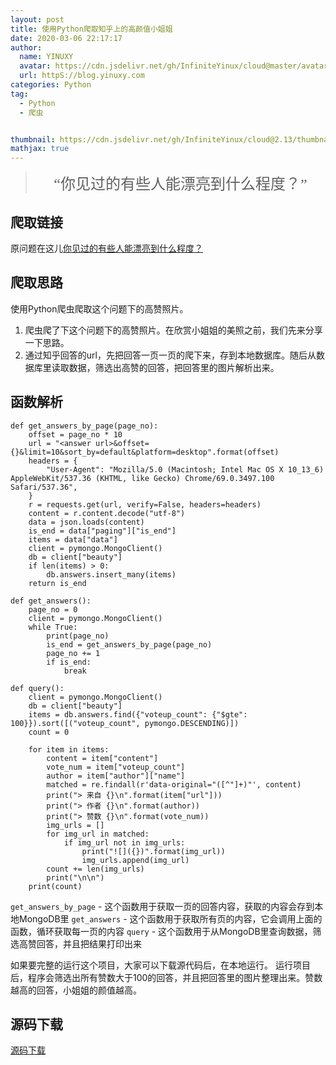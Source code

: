 ```yaml
---
layout: post
title: 使用Python爬取知乎上的高颜值小姐姐
date: 2020-03-06 22:17:17
author: 
  name: YINUXY
  avatar: https://cdn.jsdelivr.net/gh/InfiniteYinux/cloud@master/avatar/avatar.png
  url: httpS://blog.yinuxy.com
categories: Python
tag:
  - Python
  - 爬虫


thumbnail: https://cdn.jsdelivr.net/gh/InfiniteYinux/cloud@2.13/thumbnail/script_%E7%9C%8B%E5%9B%BE%E7%8E%8B.jpg
mathjax: true
---
```


> <center><font  size = "5"  face = "楷体">“你见过的有些人能漂亮到什么程度？”</font></center>

<!-- more -->

## 爬取链接 ##
原问题在这儿[你见过的有些人能漂亮到什么程度？](https://www.zhihu.com/question/266808424)

## 爬取思路 ##
使用Python爬虫爬取这个问题下的高赞照片。
1. 爬虫爬了下这个问题下的高赞照片。在欣赏小姐姐的美照之前，我们先来分享一下思路。
2. 通过知乎回答的url，先把回答一页一页的爬下来，存到本地数据库。随后从数据库里读取数据，筛选出高赞的回答，把回答里的图片解析出来。

## 函数解析 ##
```
def get_answers_by_page(page_no):
    offset = page_no * 10
    url = "<answer url>&offset={}&limit=10&sort_by=default&platform=desktop".format(offset)
    headers = {
        "User-Agent": "Mozilla/5.0 (Macintosh; Intel Mac OS X 10_13_6) AppleWebKit/537.36 (KHTML, like Gecko) Chrome/69.0.3497.100 Safari/537.36",
    }
    r = requests.get(url, verify=False, headers=headers)
    content = r.content.decode("utf-8")
    data = json.loads(content)
    is_end = data["paging"]["is_end"]
    items = data["data"]
    client = pymongo.MongoClient()
    db = client["beauty"]
    if len(items) > 0:
        db.answers.insert_many(items)
    return is_end

def get_answers():
    page_no = 0
    client = pymongo.MongoClient()
    while True:
        print(page_no)
        is_end = get_answers_by_page(page_no)
        page_no += 1
        if is_end:
            break

def query():
    client = pymongo.MongoClient()
    db = client["beauty"]
    items = db.answers.find({"voteup_count": {"$gte": 100}}).sort([("voteup_count", pymongo.DESCENDING)])
    count = 0

    for item in items:
        content = item["content"]
        vote_num = item["voteup_count"]
        author = item["author"]["name"]
        matched = re.findall(r'data-original="([^"]+)"', content)
        print("> 来自 {}\n".format(item["url"]))
        print("> 作者 {}\n".format(author))
        print("> 赞数 {}\n".format(vote_num))
        img_urls = []
        for img_url in matched:
            if img_url not in img_urls:
                print("![]({})".format(img_url))
                img_urls.append(img_url)
        count += len(img_urls)
        print("\n\n")
    print(count)
```
`get_answers_by_page` - 这个函数用于获取一页的回答内容，获取的内容会存到本地MongoDB里
`get_answers` - 这个函数用于获取所有页的内容，它会调用上面的函数，循环获取每一页的内容
`query` - 这个函数用于从MongoDB里查询数据，筛选高赞回答，并且把结果打印出来

如果要完整的运行这个项目，大家可以下载源代码后，在本地运行。
运行项目后，程序会筛选出所有赞数大于100的回答，并且把回答里的图片整理出来。赞数越高的回答，小姐姐的颜值越高。

## 源码下载 ##
<btn center large>[<i class='fas fa-download'></i> 源码下载](https://github.com/InfiniteYinux/Python/tree/master/pythonScript/zhihu-pretty-girl)</btn>















